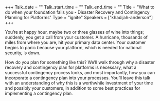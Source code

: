 +++
Talk_date = ""
Talk_start_time = ""
Talk_end_time = ""
Title = "What to do when your foundation fails you - Disaster Recovery and Contingency Planning for Platforms"
Type = "ignite"
Speakers = ["khadijah-anderson"]
+++

You’re at happy hour, maybe two or three glasses of wine into things; suddenly, you get a call from your customer. A hurricane, thousands of miles from where you are, hit your primary data center. Your customer begins to panic because your platform, which is needed for national security, is down. 

How do you plan for something like this? We’ll walk through why a disaster recovery and contingency plan for platforms is necessary, what a successful contingency process looks, and most importantly, how you can incorporate a contingency plan into your processes. You’ll leave this talk with an understanding of why this is a worthwhile investment of your time and possibly your customers, in addition to some best practices for implementing a contingency plan.
